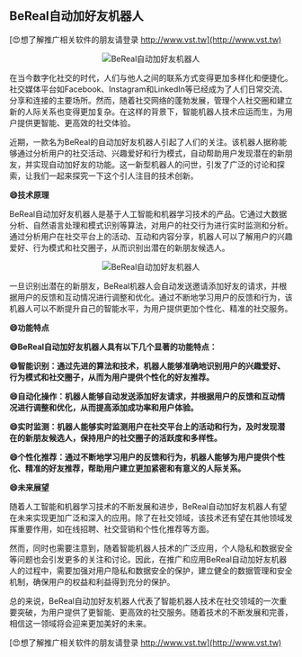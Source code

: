 ## **BeReal自动加好友机器人**

[😍想了解推广相关软件的朋友请登录 http://www.vst.tw](http://www.vst.tw)

 <center><img src="https://vst.tw/MP4/tuiguang/png/0.png" alt="BeReal自动加好友机器人"></center>

在当今数字化社交的时代，人们与他人之间的联系方式变得更加多样化和便捷化。社交媒体平台如Facebook、Instagram和LinkedIn等已经成为了人们日常交流、分享和连接的主要场所。然而，随着社交网络的蓬勃发展，管理个人社交圈和建立新的人际关系也变得更加复杂。在这样的背景下，智能机器人技术应运而生，为用户提供更智能、更高效的社交体验。

近期，一款名为BeReal的自动加好友机器人引起了人们的关注。该机器人据称能够通过分析用户的社交活动、兴趣爱好和行为模式，自动帮助用户发现潜在的新朋友，并实现自动加好友的功能。这一新型机器人的问世，引发了广泛的讨论和探索，让我们一起来探究一下这个引人注目的技术创新。

**😄技术原理**

BeReal自动加好友机器人是基于人工智能和机器学习技术的产品。它通过大数据分析、自然语言处理和模式识别等算法，对用户的社交行为进行实时监测和分析。通过分析用户在社交平台上的活动、互动和内容分享，机器人可以了解用户的兴趣爱好、行为模式和社交圈子，从而识别出潜在的新朋友候选人。

 <center><img src="https://vst.tw/MP4/tuiguang/png/5.png" alt="BeReal自动加好友机器人"></center>

一旦识别出潜在的新朋友，BeReal机器人会自动发送邀请添加好友的请求，并根据用户的反馈和互动情况进行调整和优化。通过不断地学习用户的反馈和行为，该机器人可以不断提升自己的智能水平，为用户提供更加个性化、精准的社交服务。

**😄功能特点**

**😄BeReal自动加好友机器人具有以下几个显著的功能特点：**

**😄智能识别：通过先进的算法和技术，机器人能够准确地识别用户的兴趣爱好、行为模式和社交圈子，从而为用户提供个性化的好友推荐。**

**😄自动化操作：机器人能够自动发送添加好友请求，并根据用户的反馈和互动情况进行调整和优化，从而提高添加成功率和用户体验。**

**😄实时监测：机器人能够实时监测用户在社交平台上的活动和行为，及时发现潜在的新朋友候选人，保持用户的社交圈子的活跃度和多样性。**

**😄个性化推荐：通过不断地学习用户的反馈和行为，机器人能够为用户提供个性化、精准的好友推荐，帮助用户建立更加紧密和有意义的人际关系。**

**😄未来展望**

随着人工智能和机器学习技术的不断发展和进步，BeReal自动加好友机器人有望在未来实现更加广泛和深入的应用。除了在社交领域，该技术还有望在其他领域发挥重要作用，如在线招聘、社交营销和个性化推荐等方面。

然而，同时也需要注意到，随着智能机器人技术的广泛应用，个人隐私和数据安全等问题也会引发更多的关注和讨论。因此，在推广和应用BeReal自动加好友机器人的过程中，需要加强对用户隐私和数据安全的保护，建立健全的数据管理和安全机制，确保用户的权益和利益得到充分的保护。

总的来说，BeReal自动加好友机器人代表了智能机器人技术在社交领域的一次重要突破，为用户提供了更智能、更高效的社交服务。随着技术的不断发展和完善，相信这一领域将会迎来更加美好的未来。

[😍想了解推广相关软件的朋友请登录 http://www.vst.tw](http://www.vst.tw)



